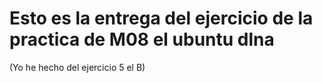 # Esto es la entrega del ejercicio de la practica de M08 el ubuntu dlna
(Yo he hecho del ejercicio 5 el B)
